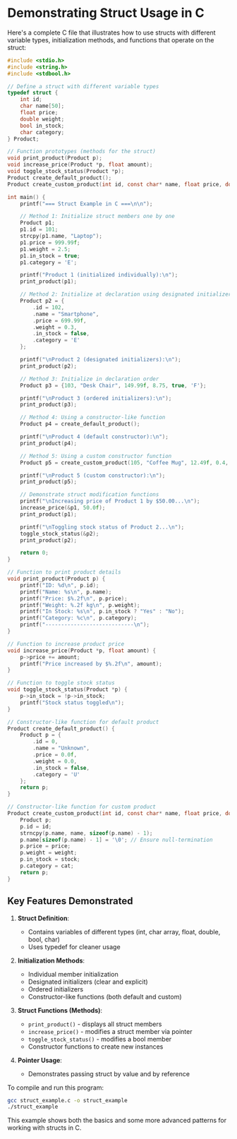 # Demonstrating Struct Usage in C

Here's a complete C file that illustrates how to use structs with different variable types, initialization methods, and functions that operate on the struct:

```c
#include <stdio.h>
#include <string.h>
#include <stdbool.h>

// Define a struct with different variable types
typedef struct {
    int id;
    char name[50];
    float price;
    double weight;
    bool in_stock;
    char category;
} Product;

// Function prototypes (methods for the struct)
void print_product(Product p);
void increase_price(Product *p, float amount);
void toggle_stock_status(Product *p);
Product create_default_product();
Product create_custom_product(int id, const char* name, float price, double weight, bool stock, char cat);

int main() {
    printf("=== Struct Example in C ===\n\n");

    // Method 1: Initialize struct members one by one
    Product p1;
    p1.id = 101;
    strcpy(p1.name, "Laptop");
    p1.price = 999.99f;
    p1.weight = 2.5;
    p1.in_stock = true;
    p1.category = 'E';

    printf("Product 1 (initialized individually):\n");
    print_product(p1);

    // Method 2: Initialize at declaration using designated initializers
    Product p2 = {
        .id = 102,
        .name = "Smartphone",
        .price = 699.99f,
        .weight = 0.3,
        .in_stock = false,
        .category = 'E'
    };

    printf("\nProduct 2 (designated initializers):\n");
    print_product(p2);

    // Method 3: Initialize in declaration order
    Product p3 = {103, "Desk Chair", 149.99f, 8.75, true, 'F'};

    printf("\nProduct 3 (ordered initializers):\n");
    print_product(p3);

    // Method 4: Using a constructor-like function
    Product p4 = create_default_product();

    printf("\nProduct 4 (default constructor):\n");
    print_product(p4);

    // Method 5: Using a custom constructor function
    Product p5 = create_custom_product(105, "Coffee Mug", 12.49f, 0.4, true, 'H');

    printf("\nProduct 5 (custom constructor):\n");
    print_product(p5);

    // Demonstrate struct modification functions
    printf("\nIncreasing price of Product 1 by $50.00...\n");
    increase_price(&p1, 50.0f);
    print_product(p1);

    printf("\nToggling stock status of Product 2...\n");
    toggle_stock_status(&p2);
    print_product(p2);

    return 0;
}

// Function to print product details
void print_product(Product p) {
    printf("ID: %d\n", p.id);
    printf("Name: %s\n", p.name);
    printf("Price: $%.2f\n", p.price);
    printf("Weight: %.2f kg\n", p.weight);
    printf("In Stock: %s\n", p.in_stock ? "Yes" : "No");
    printf("Category: %c\n", p.category);
    printf("----------------------------\n");
}

// Function to increase product price
void increase_price(Product *p, float amount) {
    p->price += amount;
    printf("Price increased by $%.2f\n", amount);
}

// Function to toggle stock status
void toggle_stock_status(Product *p) {
    p->in_stock = !p->in_stock;
    printf("Stock status toggled\n");
}

// Constructor-like function for default product
Product create_default_product() {
    Product p = {
        .id = 0,
        .name = "Unknown",
        .price = 0.0f,
        .weight = 0.0,
        .in_stock = false,
        .category = 'U'
    };
    return p;
}

// Constructor-like function for custom product
Product create_custom_product(int id, const char* name, float price, double weight, bool stock, char cat) {
    Product p;
    p.id = id;
    strncpy(p.name, name, sizeof(p.name) - 1);
    p.name[sizeof(p.name) - 1] = '\0'; // Ensure null-termination
    p.price = price;
    p.weight = weight;
    p.in_stock = stock;
    p.category = cat;
    return p;
}
```

## Key Features Demonstrated

1. **Struct Definition**:

   - Contains variables of different types (int, char array, float, double, bool, char)
   - Uses typedef for cleaner usage

2. **Initialization Methods**:

   - Individual member initialization
   - Designated initializers (clear and explicit)
   - Ordered initializers
   - Constructor-like functions (both default and custom)

3. **Struct Functions (Methods)**:

   - `print_product()` - displays all struct members
   - `increase_price()` - modifies a struct member via pointer
   - `toggle_stock_status()` - modifies a bool member
   - Constructor functions to create new instances

4. **Pointer Usage**:
   - Demonstrates passing struct by value and by reference

To compile and run this program:

```bash
gcc struct_example.c -o struct_example
./struct_example
```

This example shows both the basics and some more advanced patterns for working with structs in C.
